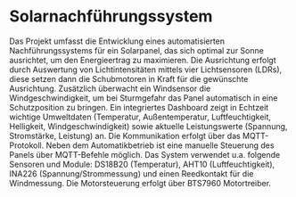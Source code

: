 # Solarnachführungssystem 

 Das Projekt umfasst die Entwicklung eines automatisierten Nachführungssystems für ein Solarpanel, das sich optimal zur Sonne ausrichtet, um den Energieertrag zu maximieren. Die Ausrichtung erfolgt durch Auswertung von Lichtintensitäten mittels vier Lichtsensoren (LDRs), diese setzen dann die Schubmotoren in Kraft für die gewünschte Ausrichtung. Zusätzlich überwacht ein Windsensor die Windgeschwindigkeit, um bei Sturmgefahr das Panel automatisch in eine Schutzposition zu bringen.
Ein integriertes Dashboard zeigt in Echtzeit wichtige Umweltdaten (Temperatur, Außentemperatur, Luftfeuchtigkeit, Helligkeit, Windgeschwindigkeit) sowie aktuelle Leistungswerte (Spannung, Stromstärke, Leistung) an. Die Kommunikation erfolgt über das MQTT-Protokoll. Neben dem Automatikbetrieb ist eine manuelle Steuerung des Panels über MQTT-Befehle möglich. Das System verwendet u.a. folgende Sensoren und Module: DS18B20 (Temperatur), AHT10 (Luftfeuchtigkeit), INA226 (Spannung/Strommessung) und einen Reedkontakt für die Windmessung. Die Motorsteuerung erfolgt über BTS7960 Motortreiber.
